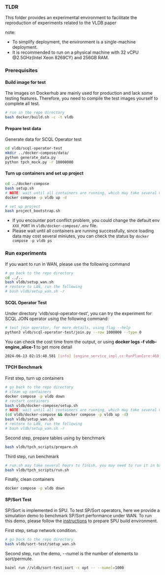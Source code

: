 ### TLDR

This folder provides an experimental environment to facilitate the reproduction of experiments related to the VLDB paper

note:

- To simplify deployment, the environment is a single-machine deployment.
- It is recommended to run on a physical machine with 32 vCPU @2.5GHz(Intel Xeon 8269CY) and 256GB RAM.

### Prerequisites

#### Build image for test

The images on Dockerhub are mainly used for production and lack some testing features. Therefore, you need to compile the test images yourself to complete all test.

```bash
# run in the repo directory
bash docker/build.sh -c -t vldb
```

#### Prepare test data

Generate data for SCQL Operator test

```bash
cd vldb/scql-operator-test
mkdir ../docker-compose/data/
python generate_data.py
python tpch_mock.py -r 10000000
```

#### Turn up containers and set up project

```bash
cd ../docker-compose
bash setup.sh
# NOTE: wait until all containers are running, which may take several minutes to load data.
docker compose -p vldb up -d

# set up project
bash project_bootstrap.sh
```

- If you encounter port conflict problem, you could change the default env `XXX_PORT` in `vldb/docker-compose/.env` file.
- Please wait until all containers are running successfully, since loading data may cost several miniutes, you can check the status by `docker compose -p vldb ps`

### Run experiments

If you want to run in WAN, please use the following command

```bash
# go back to the repo directory
cd ../..
bash vldb/setup_wan.sh
# restore to LAN, run the following
# bash vldb/setup_wan.sh -r
```

#### SCQL Operator Test

Under directory 'vldb/scql-operator-test', you can try the experiment for SCQL JOIN operator using the following command:

```bash
# test join operator, for more details, using flag --help
python3 vldb/scql-operator-test/join.py --row 1000000 --type 0
```

You can check the cost time from the output, or using **docker logs -f vldb-engine_alice-1** to get more detail

```bash
2024-06-13 02:15:48.581 [info] [engine_service_impl.cc:RunPlanCore:460] [sciengine] session(d2b31f80-292a-11ef-aba8-0242ac1a0005) finished executing node(join.2), op(Join), cost(10868)ms
```

#### TPCH Benchmark

First step, turn up containers

```bash
# go back to the repo directory
# clean up containers
docker compose -p vldb down
# restart containers
bash vldb/docker-compose/setup.sh
# NOTE: wait until all containers are running, which may take several minutes to load data.
(cd vldb/docker-compose && docker compose -p vldb up -d)
bash vldb/setup_wan.sh
# restore to LAN, run the following
# bash vldb/setup_wan.sh -r
```

Second step, prepare tables using by benchmark

```bash
bash vldb/tpch_scripts/prepare.sh
```

Third step, run benchmark

```bash
# run.sh may take several hours to finish, you may need to run it in background
bash vldb/tpch_scripts/run.sh
```

Finally, clean containers

```bash
docker compose -p vldb down
```

#### SP/Sort Test

SP/Sort is implemented in SPU. To test SP/Sort operators, here we provide a simulation demo to benchmark SP/Sort performance under WAN. To run this demo, please follow the [instructions](https://github.com/secretflow/spu/blob/main/CONTRIBUTING.md#linux) to prepare SPU build environment.

First step, setup network condition.

```bash
# go back to the repo directory
bash vldb/sort-test/setup_wan.sh
```

Second step, run the demo, --numel is the number of elements to sort/permute.

```bash
bazel run //vldb/sort-test:sort -c opt -- --numel=1000
```
